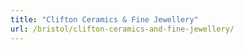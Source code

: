 ```yaml
---
title: "Clifton Ceramics & Fine Jewellery"
url: /bristol/clifton-ceramics-and-fine-jewellery/
---
```

